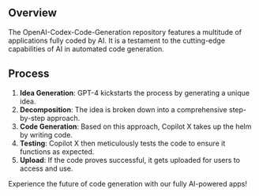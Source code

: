 ## Overview
The OpenAI-Codex-Code-Generation repository features a multitude of applications fully coded by AI. It is a testament to the cutting-edge capabilities of AI in automated code generation.

## Process 
1. **Idea Generation**: GPT-4 kickstarts the process by generating a unique idea.
2. **Decomposition**: The idea is broken down into a comprehensive step-by-step approach.
3. **Code Generation**: Based on this approach, Copilot X takes up the helm by writing code.
4. **Testing**: Copilot X then meticulously tests the code to ensure it functions as expected.
5. **Upload**: If the code proves successful, it gets uploaded for users to access and use.

Experience the future of code generation with our fully AI-powered apps!
